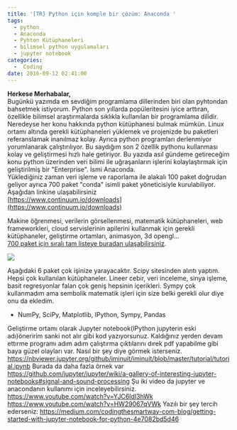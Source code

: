 ```yaml
---
title: '[TR] Python için komple bir çözüm: Anaconda '
tags:
  - python
  - Anaconda
  - Pyhton Kütüphaneleri
  - bilimsel python uygulamaları
  - jupyter notebook
categories:
  -  Coding
date: 2016-09-12 02:41:00
---
```


**Herkese Merhabalar,**\
Bugünkü yazımda en sevdiğim programlama dillerinden biri olan pyhtondan
bahsetmek istiyorum. Python son yıllarda popüleritesini iyice arttıran,
özellikle bilimsel araştırmalarda sıklıkla kullanılan bir programlama dilidir.
Neredeyse her konu hakkında python kütüphanesi bulmak mümkün. Linux ortamı
altında gerekli kütüphaneleri yüklemek ve projenizde bu paketleri referanslamak
inanılmaz kolay. Ayrıca python programları derlenmiyor yorumlanarak
çalıştırılıyor. Bu saydığım son 2 özellik pythonu kullanması kolay ve
geliştirmesi hızlı hale getiriyor. Bu yazıda asıl gündeme getireceğim konu
python üzerinden veri bilimi ile uğraşanların işlerini kolaylaştırmak için
geliştirilmiş bir "Enterprise". İsmi Anaconda.\
Yüklediğiniz zaman veri işleme ve raporlama ile alakalı 100 paket doğrudan
geliyor ayrıca 700 paket "conda" isimli paket yöneticisiyle kurulabiliyor.
Aşağıdan linkine ulaşabilirsiniz\
[https://www.continuum.io/downloads](https://www.continuum.io/downloads)

Makine öğrenmesi, verilerin görsellenmesi, matematik kütüphaneleri, web
frameworkleri, cloud servislerinin apilerini kullanmak için gerekli
kütüphaneler, geliştirme ortamları, animasyon, 3d opengl...\
[700 paket için sıralı tam listeye buradan ulaşabilirsiniz](https://docs.continuum.io/anaconda/pkg-docs).

![](https://1.bp.blogspot.com/-_xB04JWUxhY/V9XppX6FS0I/AAAAAAAAdOw/6PyYHUPb7-M8u8jlxiLDb30Ihy2psMzRACLcB/s400/Anaconda.png)

Aşağıdaki 6 paket çok işinize yarayacaktır. Scipy sitesinden alıntı yaptım.
Hepsi çok kullanılan kütüphaneler. Lineer cebir, veri inceleme, sinya işleme,
basit regresyonlar falan çok geniş hepsinin içerikleri. Sympy çok kullanmadım
ama sembolik matematik işleri için size belki gerekli olur diye onu da ekledim.

- NumPy, SciPy, Matplotlib, IPython, Sympy, Pandas

Geliştirme ortamı olarak Jupyter notebook(IPython jupyterin eski adı)öneririm
sanki not alır gibi kod yazıyorsunuz. Kaldığınız yerden devam ettırme programı
adım adım çalıştırma çıktılarını dırek pdf yapabilme gibi baya güzel olayları
var. Nasıl bir şey diye görmek isterseniz.
https://nbviewer.jupyter.org/github/iminuit/iminuit/blob/master/tutorial/tutorial.ipynb
Burada da daha fazla örnek var
https://github.com/jupyter/jupyter/wiki/a-gallery-of-interesting-jupyter-notebooks#signal-and-sound-processing
Şu iki video da jupyter ve anacondanın kullanımı için inceleyebilirsiniz.
https://www.youtube.com/watch?v=YJC6ldI3hWk
https://www.youtube.com/watch?v=HW29067qVWk Yazılı bir şey tercih ederseniz:
https://medium.com/codingthesmartway-com-blog/getting-started-with-jupyter-notebook-for-python-4e7082bd5d46
